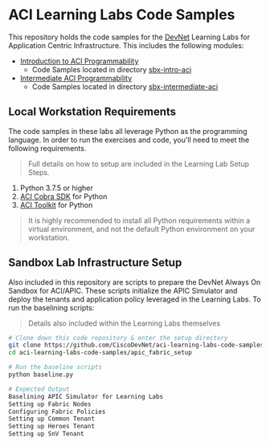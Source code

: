 # ACI Learning Labs Code Samples
This repository holds the code samples for the [DevNet](http://developer.cisco.com) Learning Labs for Application Centric Infrastructure.  This includes the following modules:

* [Introduction to ACI Programmability](https://learninglabs.cisco.com/modules/intro-to-aci)
  * Code Samples located in directory [sbx-intro-aci](sbx-intro-aci)
* [Intermediate ACI Programmability](https://learninglabs.cisco.com/modules/intermediate-aci-prog)
  * Code Samples located in directory [sbx-intermediate-aci](sbx-intermediate-aci)

## Local Workstation Requirements
The code samples in these labs all leverage Python as the programming language.  In order to run the exercises and code, you'll need to meet the following requirements.  

> Full details on how to setup are included in the Learning Lab Setup Steps.  

1. Python 3.7.5 or higher
1. [ACI Cobra SDK](http://cobra.readthedocs.io) for Python
1. [ACI Toolkit](http://acitoolkit.readthedocs.io) for Python

> It is highly recommended to install all Python requirements within a virtual environment, and not the default Python environment on your workstation.  

## Sandbox Lab Infrastructure Setup
Also included in this repository are scripts to prepare the DevNet Always On Sandbox for ACI/APIC.  These scripts initialize the APIC Simulator and deploy the tenants and application policy leveraged in the Learning Labs.  To run the baselining scripts:

> Details also included within the Learning Labs themselves

```bash
# Clone down this code repository & enter the setup directory
git clone https://github.com/CiscoDevNet/aci-learning-labs-code-samples
cd aci-learning-labs-code-samples/apic_fabric_setup

# Run the baseline scripts
python baseline.py

```

```bash
# Expected Output
Baselining APIC Simulator for Learning Labs
Setting up Fabric Nodes
Configuring Fabric Policies
Setting up Common Tenant
Setting up Heroes Tenant
Setting up SnV Tenant  
```
